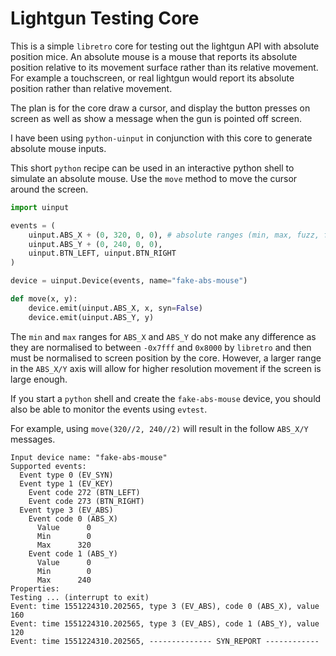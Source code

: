 # Lightgun Testing Core

This is a simple `libretro` core for testing out the lightgun API with absolute position mice. An absolute mouse is a mouse that reports its absolute position relative to its movement surface rather than its relative movement. For example a touchscreen, or real lightgun would report its absolute position rather than relative movement. 

The plan is for the core draw a cursor, and display the button presses on screen as well as show a message when the gun is pointed off screen.

I have been using `python-uinput` in conjunction with this core to generate absolute mouse inputs.

This short `python` recipe can be used in an interactive python shell to simulate an absolute mouse. Use the `move` method to move the cursor around the screen.

```python
import uinput

events = (
    uinput.ABS_X + (0, 320, 0, 0), # absolute ranges (min, max, fuzz, flat)
    uinput.ABS_Y + (0, 240, 0, 0),
    uinput.BTN_LEFT, uinput.BTN_RIGHT
)

device = uinput.Device(events, name="fake-abs-mouse")

def move(x, y):
    device.emit(uinput.ABS_X, x, syn=False)
    device.emit(uinput.ABS_Y, y)
```

The `min` and `max` ranges for `ABS_X` and `ABS_Y` do not make any difference as they are normalised to between `-0x7fff` and `0x8000` by `libretro` and then must be normalised to screen position by the core. However, a larger range in the `ABS_X/Y` axis will allow for higher resolution movement if the screen is large enough. 

If you start a `python` shell and create the `fake-abs-mouse` device, you should also be able to monitor the events using `evtest`.

For example, using `move(320//2, 240//2)` will result in the follow `ABS_X/Y` messages.
```
Input device name: "fake-abs-mouse"
Supported events:
  Event type 0 (EV_SYN)
  Event type 1 (EV_KEY)
    Event code 272 (BTN_LEFT)
    Event code 273 (BTN_RIGHT)
  Event type 3 (EV_ABS)
    Event code 0 (ABS_X)
      Value      0
      Min        0
      Max      320
    Event code 1 (ABS_Y)
      Value      0
      Min        0
      Max      240
Properties:
Testing ... (interrupt to exit)
Event: time 1551224310.202565, type 3 (EV_ABS), code 0 (ABS_X), value 160
Event: time 1551224310.202565, type 3 (EV_ABS), code 1 (ABS_Y), value 120
Event: time 1551224310.202565, -------------- SYN_REPORT ------------
```


